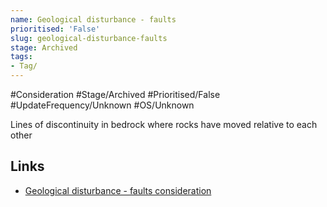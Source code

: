 ```yaml
---
name: Geological disturbance - faults
prioritised: 'False'
slug: geological-disturbance-faults
stage: Archived
tags:
- Tag/
---
```


#Consideration #Stage/Archived #Prioritised/False #UpdateFrequency/Unknown #OS/Unknown

Lines of discontinuity in bedrock where rocks have moved relative to each other

## Links

* [Geological disturbance - faults consideration](https://design.planning.data.gov.uk/planning-consideration/geological-disturbance-faults)